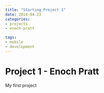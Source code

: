```yaml
---
title: "Starting Project 1"
date: 2014-04-23
categories:
- projects
- enoch-pratt

tags:
- mobile
- development
---
```



# Project 1 - Enoch Pratt

My first project
